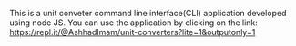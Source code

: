 This is a unit conveter command line interface(CLI) application developed using node JS. You can use the application by clicking on the link: https://repl.it/@AshhadImam/unit-converters?lite=1&outputonly=1
